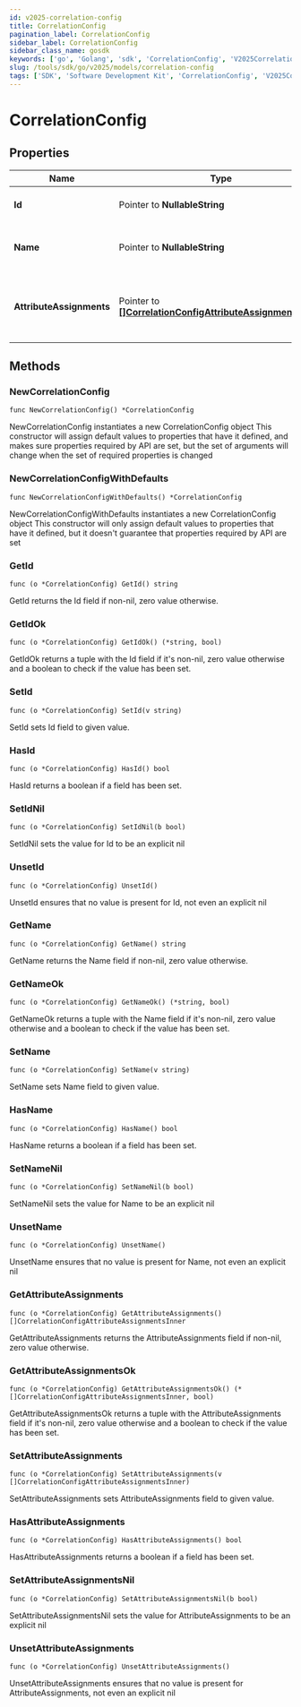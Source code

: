 ```yaml
---
id: v2025-correlation-config
title: CorrelationConfig
pagination_label: CorrelationConfig
sidebar_label: CorrelationConfig
sidebar_class_name: gosdk
keywords: ['go', 'Golang', 'sdk', 'CorrelationConfig', 'V2025CorrelationConfig'] 
slug: /tools/sdk/go/v2025/models/correlation-config
tags: ['SDK', 'Software Development Kit', 'CorrelationConfig', 'V2025CorrelationConfig']
---
```


# CorrelationConfig

## Properties

Name | Type | Description | Notes
------------ | ------------- | ------------- | -------------
**Id** | Pointer to **NullableString** | The ID of the correlation configuration. | [optional] 
**Name** | Pointer to **NullableString** | The name of the correlation configuration. | [optional] 
**AttributeAssignments** | Pointer to [**[]CorrelationConfigAttributeAssignmentsInner**](correlation-config-attribute-assignments-inner) | The list of attribute assignments of the correlation configuration. | [optional] 

## Methods

### NewCorrelationConfig

`func NewCorrelationConfig() *CorrelationConfig`

NewCorrelationConfig instantiates a new CorrelationConfig object
This constructor will assign default values to properties that have it defined,
and makes sure properties required by API are set, but the set of arguments
will change when the set of required properties is changed

### NewCorrelationConfigWithDefaults

`func NewCorrelationConfigWithDefaults() *CorrelationConfig`

NewCorrelationConfigWithDefaults instantiates a new CorrelationConfig object
This constructor will only assign default values to properties that have it defined,
but it doesn't guarantee that properties required by API are set

### GetId

`func (o *CorrelationConfig) GetId() string`

GetId returns the Id field if non-nil, zero value otherwise.

### GetIdOk

`func (o *CorrelationConfig) GetIdOk() (*string, bool)`

GetIdOk returns a tuple with the Id field if it's non-nil, zero value otherwise
and a boolean to check if the value has been set.

### SetId

`func (o *CorrelationConfig) SetId(v string)`

SetId sets Id field to given value.

### HasId

`func (o *CorrelationConfig) HasId() bool`

HasId returns a boolean if a field has been set.

### SetIdNil

`func (o *CorrelationConfig) SetIdNil(b bool)`

 SetIdNil sets the value for Id to be an explicit nil

### UnsetId
`func (o *CorrelationConfig) UnsetId()`

UnsetId ensures that no value is present for Id, not even an explicit nil
### GetName

`func (o *CorrelationConfig) GetName() string`

GetName returns the Name field if non-nil, zero value otherwise.

### GetNameOk

`func (o *CorrelationConfig) GetNameOk() (*string, bool)`

GetNameOk returns a tuple with the Name field if it's non-nil, zero value otherwise
and a boolean to check if the value has been set.

### SetName

`func (o *CorrelationConfig) SetName(v string)`

SetName sets Name field to given value.

### HasName

`func (o *CorrelationConfig) HasName() bool`

HasName returns a boolean if a field has been set.

### SetNameNil

`func (o *CorrelationConfig) SetNameNil(b bool)`

 SetNameNil sets the value for Name to be an explicit nil

### UnsetName
`func (o *CorrelationConfig) UnsetName()`

UnsetName ensures that no value is present for Name, not even an explicit nil
### GetAttributeAssignments

`func (o *CorrelationConfig) GetAttributeAssignments() []CorrelationConfigAttributeAssignmentsInner`

GetAttributeAssignments returns the AttributeAssignments field if non-nil, zero value otherwise.

### GetAttributeAssignmentsOk

`func (o *CorrelationConfig) GetAttributeAssignmentsOk() (*[]CorrelationConfigAttributeAssignmentsInner, bool)`

GetAttributeAssignmentsOk returns a tuple with the AttributeAssignments field if it's non-nil, zero value otherwise
and a boolean to check if the value has been set.

### SetAttributeAssignments

`func (o *CorrelationConfig) SetAttributeAssignments(v []CorrelationConfigAttributeAssignmentsInner)`

SetAttributeAssignments sets AttributeAssignments field to given value.

### HasAttributeAssignments

`func (o *CorrelationConfig) HasAttributeAssignments() bool`

HasAttributeAssignments returns a boolean if a field has been set.

### SetAttributeAssignmentsNil

`func (o *CorrelationConfig) SetAttributeAssignmentsNil(b bool)`

 SetAttributeAssignmentsNil sets the value for AttributeAssignments to be an explicit nil

### UnsetAttributeAssignments
`func (o *CorrelationConfig) UnsetAttributeAssignments()`

UnsetAttributeAssignments ensures that no value is present for AttributeAssignments, not even an explicit nil

